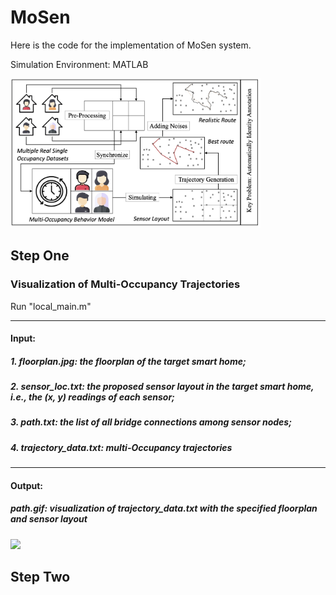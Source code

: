 # MoSen

Here is the code for the implementation of MoSen system.

Simulation Environment: MATLAB



<img src="architecture2.jpg" width="400"/>

## Step One

### Visualization of Multi-Occupancy Trajectories

Run "local_main.m"

---

#### Input:
##### 1. floorplan.jpg: the floorplan of the target smart home;
##### 2. sensor_loc.txt: the proposed sensor layout in the target smart home, i.e., the (x, y) readings of each sensor;
##### 3. path.txt: the list of all bridge connections among sensor nodes;
##### 4. trajectory_data.txt: multi-Occupancy trajectories

-------

#### Output:
##### path.gif: visualization of trajectory_data.txt with the specified floorplan and sensor layout

<img src="path.gif" width="400"/>

## Step Two
